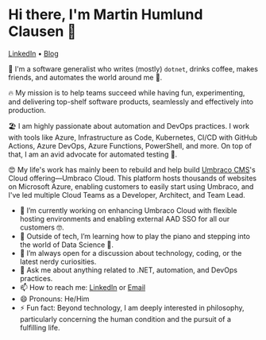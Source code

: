 # Hi there, I'm Martin Humlund Clausen 👋
[LinkedIn](https://www.linkedin.com/in/martinhc) • [Blog](https://dev.to/martinhc)

👋 I'm a software generalist who writes (mostly) `dotnet`, drinks coffee, makes friends, and automates the world around me 🤖.

🔥 My mission is to help teams succeed while having fun, experimenting, and delivering top-shelf software products, seamlessly and effectively into production. 

🏖️ I am highly passionate about automation and DevOps practices. I work with tools like Azure, Infrastructure as Code, Kubernetes, CI/CD with GitHub Actions, Azure DevOps, Azure Functions, PowerShell, and more. On top of that, I am an avid advocate for automated testing 🤖.

😍 My life's work has mainly been to rebuild and help build [Umbraco CMS](https://github.com/umbraco/Umbraco-CMS)'s Cloud offering—Umbraco Cloud. This platform hosts thousands of websites on Microsoft Azure, enabling customers to easily start using Umbraco, and I've led multiple Cloud Teams as a Developer, Architect, and Team Lead.

- 🔭 I’m currently working on enhancing Umbraco Cloud with flexible hosting environments and enabling external AAD SSO for all our customers 🤓.
- 🎹 Outside of tech, I’m learning how to play the piano and stepping into the world of Data Science 🧪.
- 👯 I’m always open for a discussion about technology, coding, or the latest nerdy curiosities.
- 💬 Ask me about anything related to .NET, automation, and DevOps practices.
- 📫 How to reach me: [LinkedIn](https://www.linkedin.com/in/martinhc) or [Email](martinh.c@me.com)
- 😄 Pronouns: He/Him
- ⚡ Fun fact: Beyond technology, I am deeply interested in philosophy, particularly concerning the human condition and the pursuit of a fulfilling life.




<!--
**mclausen/mclausen** is a ✨ _special_ ✨ repository because its `README.md` (this file) appears on your GitHub profile.

Here are some ideas to get you started:

- 🔭 I’m currently working on ...
- 🌱 I’m currently learning ...
- 👯 I’m looking to collaborate on ...
- 🤔 I’m looking for help with ...
- 💬 Ask me about ...
- 📫 How to reach me: ...
- 😄 Pronouns: ...
- ⚡ Fun fact: ...
-->

